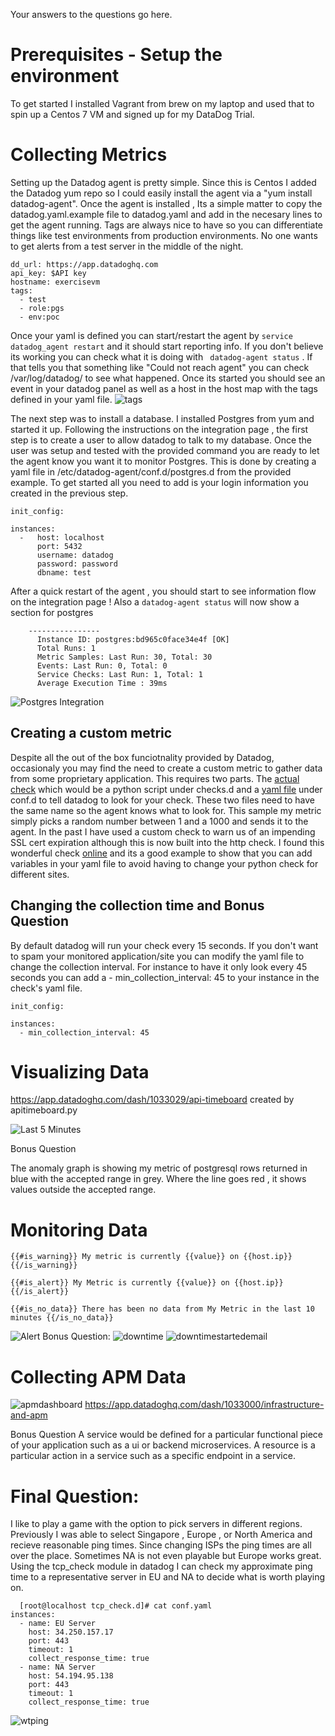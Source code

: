Your answers to the questions go here.
# Prerequisites - Setup the environment
To get started I installed Vagrant from brew on my laptop and used that to spin up a Centos 7 VM and signed up for my DataDog Trial.


# Collecting Metrics

Setting up the Datadog agent is pretty simple. Since this is Centos I added the Datadog yum repo so I could easily install the agent via a "yum install datadog-agent". Once the agent is installed , Its a simple matter to copy the datadog.yaml.example file to datadog.yaml and add in the necesary lines to get the agent running. Tags are always nice to have so you can differentiate things like test environments from production environments. No one wants to get alerts from a test server in the middle of the night.  

```
dd_url: https://app.datadoghq.com
api_key: $API key
hostname: exercisevm
tags:
  - test
  - role:pgs
  - env:poc
```
Once your yaml is defined you can start/restart the agent by `service datadog_agent restart` and it should start reporting info. If you don't believe its working you can check what it is doing with ` datadog-agent status` . If that tells you that something like "Could not reach agent" you can check /var/log/datadog/ to see what happened. 
Once its started you should see an event in your datadog panel as well as a host in the host map with the tags defined in your yaml file.
![tags](/tags.png) 

 The next step was to install a database. I installed Postgres from yum and started it up. Following the instructions on the integration page , the first step is to create a user to allow datadog to talk to my database. Once the user was setup and tested with the provided command you are ready to let the agent know you want it to monitor Postgres. This is done by creating a yaml file in /etc/datadog-agent/conf.d/postgres.d from the provided example. To get started all you need to add is your login information you created in the previous step.
 ```
 init_config:

instances:
   -   host: localhost
       port: 5432
       username: datadog
       password: password
       dbname: test
 ```

After a quick restart of the agent , you should start to see information flow on the integration page ! 
Also a `datadog-agent status` will now show a section for postgres

```   postgres (2.3.0)
    ----------------
      Instance ID: postgres:bd965c0face34e4f [OK]
      Total Runs: 1
      Metric Samples: Last Run: 30, Total: 30
      Events: Last Run: 0, Total: 0
      Service Checks: Last Run: 1, Total: 1
      Average Execution Time : 39ms
```

![Postgres Integration](/pgs_integration.png) 

## Creating a custom metric

Despite all the out of the box funciotnality provided by Datadog, occasionaly you may find the need to create a custom metric to gather data from some proprietary application. This requires two parts. The [actual check](/checks.d/my_metric.py) which would be a python script under checks.d and a [yaml file](/conf.d/my_metric.yaml) under conf.d to tell datadog to look for your check. These two files need to have the same name so the agent knows what to look for. This sample my metric simply picks a random number between 1 and a 1000 and sends it to the agent. 
In the past I have used a custom check to warn us of an impending SSL cert expiration although this is now built into the http check. I found this wonderful check [online](https://github.com/dobber/datadog-ssl-check-expire-days) and its a good example to show that you can add variables in your yaml file to avoid having to change your python check for different sites. 


## Changing the collection time and Bonus Question 

By default datadog will run your check every 15 seconds. If you don't want to spam your monitored application/site you can modify the yaml file to change the collection interval. For instance to have it only look every 45 seconds you can add a - min_collection_interval: 45 to your instance in the check's yaml file. 

```
init_config:

instances:
  - min_collection_interval: 45

```

# Visualizing Data


https://app.datadoghq.com/dash/1033029/api-timeboard
created by apitimeboard.py

![Last 5 Minutes](/last5.png)

Bonus Question

The anomaly graph is showing my metric of postgresql rows returned in blue with the accepted range in grey. Where the line goes red , it shows values outside the accepted range.

# Monitoring Data
```
{{#is_warning}} My metric is currently {{value}} on {{host.ip}} {{/is_warning}}

{{#is_alert}} My Metric is currently {{value}} on {{host.ip}} {{/is_alert}}

{{#is_no_data}} There has been no data from My Metric in the last 10 minutes {{/is_no_data}}
```


![Alert](/alert.png)
Bonus Question: 
![downtime](/downtime.png)
![downtimestartedemail](/downtimestarted.png)

# Collecting APM Data

![apmdashboard](/infaandapm.png)
https://app.datadoghq.com/dash/1033000/infrastructure-and-apm


Bonus Question
A service would be defined for a particular functional piece of your application such as a ui or backend microservices. A resource is a particular action in a service such as a specific endpoint in a service. 

# Final Question:
  I like to play a game with the option to pick servers in different regions. Previously I was able to select Singapore , Europe , or North America and recieve reasonable ping times. Since changing ISPs the ping times are all over the place. Sometimes NA is not even playable but Europe works great. Using the tcp_check module in datadog I can check my approximate ping time to a representative server in EU and NA to decide what is worth playing on. 

```
  [root@localhost tcp_check.d]# cat conf.yaml
instances:
  - name: EU Server
    host: 34.250.157.17
    port: 443
    timeout: 1
    collect_response_time: true
  - name: NA Server
    host: 54.194.95.138
    port: 443
    timeout: 1
    collect_response_time: true
 ```

![wtping](/wtping.png)

